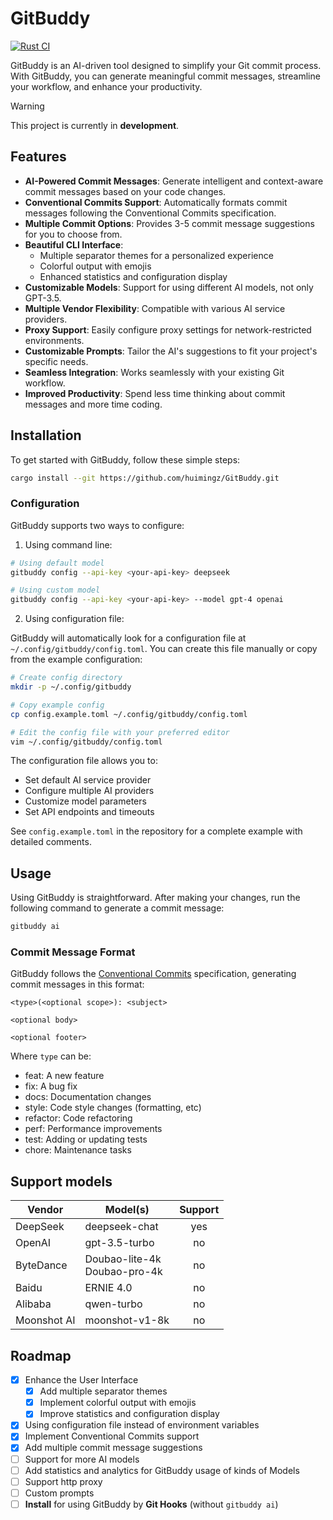 # GitBuddy

[![Rust CI](https://github.com/fujianbang/GitBuddy/actions/workflows/rust.yaml/badge.svg)](https://github.com/fujianbang/GitBuddy/actions/workflows/rust.yaml)

GitBuddy is an AI-driven tool designed to simplify your Git commit process. With GitBuddy, you can generate meaningful
commit messages, streamline your workflow, and enhance your productivity.

> [!WARNING]
> This project is currently in **development**.

## Features

- **AI-Powered Commit Messages**: Generate intelligent and context-aware commit messages based on your code changes.
- **Conventional Commits Support**: Automatically formats commit messages following the Conventional Commits specification.
- **Multiple Commit Options**: Provides 3-5 commit message suggestions for you to choose from.
- **Beautiful CLI Interface**:
    - Multiple separator themes for a personalized experience
    - Colorful output with emojis
    - Enhanced statistics and configuration display
- **Customizable Models**: Support for using different AI models, not only GPT-3.5.
- **Multiple Vendor Flexibility**: Compatible with various AI service providers.
- **Proxy Support**: Easily configure proxy settings for network-restricted environments.
- **Customizable Prompts**: Tailor the AI's suggestions to fit your project's specific needs.
- **Seamless Integration**: Works seamlessly with your existing Git workflow.
- **Improved Productivity**: Spend less time thinking about commit messages and more time coding.

## Installation

To get started with GitBuddy, follow these simple steps:

```sh
cargo install --git https://github.com/huimingz/GitBuddy.git
```

### Configuration

GitBuddy supports two ways to configure:

1. Using command line:

```sh
# Using default model
gitbuddy config --api-key <your-api-key> deepseek

# Using custom model
gitbuddy config --api-key <your-api-key> --model gpt-4 openai
```

2. Using configuration file:

GitBuddy will automatically look for a configuration file at `~/.config/gitbuddy/config.toml`. You can create this file manually or copy from the example configuration:

```sh
# Create config directory
mkdir -p ~/.config/gitbuddy

# Copy example config
cp config.example.toml ~/.config/gitbuddy/config.toml

# Edit the config file with your preferred editor
vim ~/.config/gitbuddy/config.toml
```

The configuration file allows you to:
- Set default AI service provider
- Configure multiple AI providers
- Customize model parameters
- Set API endpoints and timeouts

See `config.example.toml` in the repository for a complete example with detailed comments.

## Usage

Using GitBuddy is straightforward. After making your changes, run the following command to generate a commit message:

```sh
gitbuddy ai
```

### Commit Message Format

GitBuddy follows the [Conventional Commits](https://www.conventionalcommits.org/) specification, generating commit messages in this format:

```
<type>(<optional scope>): <subject>

<optional body>

<optional footer>
```

Where `type` can be:

- feat: A new feature
- fix: A bug fix
- docs: Documentation changes
- style: Code style changes (formatting, etc)
- refactor: Code refactoring
- perf: Performance improvements
- test: Adding or updating tests
- chore: Maintenance tasks

## Support models

| Vendor      | Model(s)                        | Support |
|-------------|---------------------------------|:-------:|
| DeepSeek    | deepseek-chat                   |   yes   |
| OpenAI      | gpt-3.5-turbo                   |   no    |
| ByteDance   | Doubao-lite-4k<br>Doubao-pro-4k |   no    |
| Baidu       | ERNIE 4.0                       |   no    |
| Alibaba     | qwen-turbo                      |   no    |
| Moonshot AI | moonshot-v1-8k                  |   no    |

## Roadmap

- [x] Enhance the User Interface
    - [x] Add multiple separator themes
    - [x] Implement colorful output with emojis
    - [x] Improve statistics and configuration display
- [x] Using configuration file instead of environment variables
- [x] Implement Conventional Commits support
- [x] Add multiple commit message suggestions
- [ ] Support for more AI models
- [ ] Add statistics and analytics for GitBuddy usage of kinds of Models
- [ ] Support http proxy
- [ ] Custom prompts
- [ ] **Install** for using GitBuddy by **Git Hooks** (without `gitbuddy ai`)